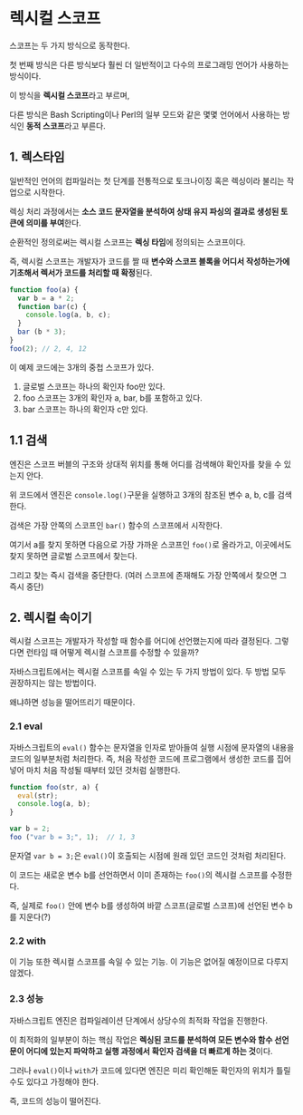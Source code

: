 # 렉시컬 스코프

스코프는 두 가지 방식으로 동작한다.

첫 번째 방식은 다른 방식보다 훨씬 더 일반적이고 다수의 프로그래밍 언어가 사용하는 방식이다. 

이 방식을 **렉시컬 스코프**라고 부르며,

다른 방식은 Bash Scripting이나 Perl의 일부 모드와 같은 몇몇 언어에서 사용하는 방식인 **동적 스코프**라고 부른다.


## 1. 렉스타임

일반적인 언어의 컴파일러는 첫 단계를 전통적으로 토크나이징 혹은 렉싱이라 불리는 작업으로 시작한다.

렉싱 처리 과정에서는 **소스 코드 문자열을 분석하여 상태 유지 파싱의 결과로 생성된 토큰에 의미를 부여**한다.

순환적인 정의로써는 렉시컬 스코프는 **렉싱 타임**에 정의되는 스코프이다.

즉, 렉시컬 스코프는 개발자가 코드를 짤 때 **변수와 스코프 블록을 어디서 작성하는가에 기초해서 렉서가 코드를 처리할 때 확정**된다.

```js
function foo(a) {
  var b = a * 2;
  function bar(c) {
    console.log(a, b, c);
  }
  bar (b * 3);
}
foo(2); // 2, 4, 12
```

이 예제 코드에는 3개의 중첩 스코프가 있다.

1. 글로벌 스코프는 하나의 확인자 foo만 있다.
2. foo 스코프는 3개의 확인자 a, bar, b를 포함하고 있다.
3. bar 스코프는 하나의 확인자 c만 있다.

## 1.1 검색

엔진은 스코프 버블의 구조와 상대적 위치를 통해 어디를 검색해야 확인자를 찾을 수 있는지 안다.

위 코드에서 엔진은 `console.log()`구문을 실행하고 3개의 참조된 변수 a, b, c를 검색한다.

검색은 가장 안쪽의 스코프인 `bar()` 함수의 스코프에서 시작한다.

여기서 a를 찾지 못하면 다음으로 가장 가까운 스코프인 `foo()`로 올라가고, 이곳에서도 찾지 못하면 글로벌 스코프에서 찾는다.

그리고 찾는 즉시 검색을 중단한다. (여러 스코프에 존재해도 가장 안쪽에서 찾으면 그 즉시 중단)

## 2. 렉시컬 속이기

렉시컬 스코프는 개발자가 작성할 때 함수를 어디에 선언했는지에 따라 결정된다. 그렇다면 런타임 때 어떻게 렉시컬 스코프를 수정할 수 있을까?

자바스크립트에서는 렉시컬 스코프를 속일 수 있는 두 가지 방법이 있다. 두 방법 모두 권장하지는 않는 방법이다.

왜냐하면 성능을 떨어뜨리기 때문이다.

### 2.1 eval

자바스크립트의 `eval()` 함수는 문자열을 인자로 받아들여 실행 시점에 문자열의 내용을 코드의 일부분처럼 처리한다. 즉, 처음 작성한 코드에 프로그램에서 생성한 코드를 집어 넣어 마치 처음 작성될 때부터 있던 것처럼 실행한다.

```js
function foo(str, a) {
  eval(str);
  console.log(a, b);
}

var b = 2;
foo ("var b = 3;", 1);  // 1, 3
```

문자열 `var b = 3;`은 `eval()`이 호출되는 시점에 원래 있던 코드인 것처럼 처리된다.

이 코드는 새로운 변수 b를 선언하면서 이미 존재하는 `foo()`의 렉시컬 스코프를 수정한다.

즉, 실제로 `foo()` 안에 변수 b를 생성하여 바깥 스코프(글로벌 스코프)에 선언된 변수 b를 지운다(?)

### 2.2 with

이 기능 또한 렉시컬 스코프를 속일 수 있는 기능. 이 기능은 없어질 예정이므로 다루지 않겠다.

### 2.3 성능

자바스크립트 엔진은 컴파일레이션 단계에서 상당수의 최적화 작업을 진행한다.

이 최적화의 일부분이 하는 핵심 작업은 **렉싱된 코드를 분석하여 모든 변수와 함수 선언문이 어디에 있는지 파악하고 실행 과정에서 확인자 검색을 더 빠르게 하는 것**이다.

그러나 `eval()`이나 `with`가 코드에 있다면 엔진은 미리 확인해둔 확인자의 위치가 틀릴 수도 있다고 가정해야 한다.

즉, 코드의 성능이 떨어진다.

